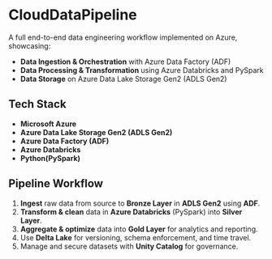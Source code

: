 # CloudDataPipeline
A full end-to-end data engineering workflow implemented on Azure, showcasing:

- **Data Ingestion & Orchestration** with Azure Data Factory (ADF)  
- **Data Processing & Transformation** using Azure Databricks and PySpark  
- **Data Storage** on Azure Data Lake Storage Gen2 (ADLS Gen2)

## Tech Stack
- **Microsoft Azure**
- **Azure Data Lake Storage Gen2 (ADLS Gen2)**
- **Azure Data Factory (ADF)**
- **Azure Databricks**
- **Python(PySpark)**

## Pipeline Workflow
1. **Ingest** raw data from source to **Bronze Layer** in **ADLS Gen2** using **ADF**.
2. **Transform & clean** data in **Azure Databricks** (PySpark) into **Silver Layer**.
3. **Aggregate & optimize** data into **Gold Layer** for analytics and reporting.
4. Use **Delta Lake** for versioning, schema enforcement, and time travel.
5. Manage and secure datasets with **Unity Catalog** for governance.
